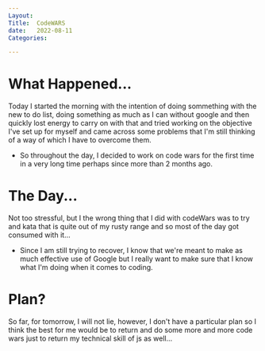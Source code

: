 ```yaml
---
Layout:
Title:  CodeWARS
date:   2022-08-11
Categories:

---
```


# What Happened...
Today I started the morning with the intention of doing sommething with the new to do list, doing something as much as I can without google and then quickly lost energy to carry on with that and tried working on the objective I've set up for myself and came across some problems that I'm still thinking of a way of which I have to overcome them.

- So throughout the day, I decided to work on code wars for the first time in a very long time perhaps since more than 2 months ago.

# The Day...

Not too stressful, but I the wrong thing that I did with codeWars was to try and kata that is quite out of my rusty range and so most of the day got consumed with it...

- Since I am still trying to recover, I know that we're meant to make as much effective use of Google but I really want to make sure that I know what I'm doing when it comes to coding.

# Plan?

So far, for tomorrow, I will not lie, however, I don't have a particular plan so I think the best for me would be to return and do some more and more code wars just to return my technical skill of js as well...